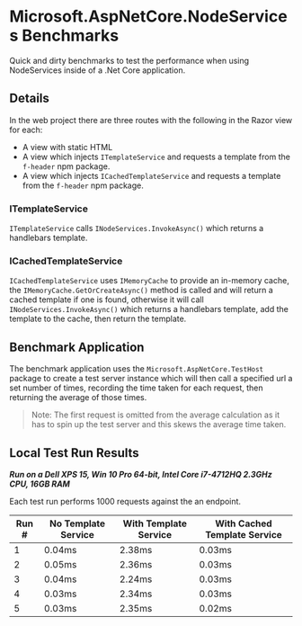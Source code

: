 # Microsoft.AspNetCore.NodeServices Benchmarks

Quick and dirty benchmarks to test the performance when using NodeServices inside of a .Net Core application.

## Details

In the web project there are three routes with the following in the Razor view for each:

- A view with static HTML
- A view which injects `ITemplateService` and requests a template from the `f-header` npm package.
- A view which injects `ICachedTemplateService` and requests a template from the `f-header` npm package.

### ITemplateService

`ITemplateService` calls `INodeServices.InvokeAsync()` which returns a handlebars template.

### ICachedTemplateService

`ICachedTemplateService` uses `IMemoryCache` to provide an in-memory cache, the `IMemoryCache.GetOrCreateAsync()` method is called and will return a cached template if one is found, otherwise it will call `INodeServices.InvokeAsync()` which returns a handlebars template, add the template to the cache, then return the template.

## Benchmark Application

The benchmark application uses the `Microsoft.AspNetCore.TestHost` package to create a test server instance which will then call a specified url a set number of times, recording the time taken for each request, then returning the average of those times.

> Note: The first request is omitted from the average calculation as it has to spin up the test server and this skews the average time taken.

## Local Test Run Results

_**Run on a Dell XPS 15, Win 10 Pro 64-bit, Intel Core i7-4712HQ 2.3GHz CPU, 16GB RAM**_

Each test run performs 1000 requests against the an endpoint.

| Run # | No Template Service | With Template Service | With Cached Template Service |
|-------|---------------------|-----------------------|------------------------------|
| 1     | 0.04ms              | 2.38ms                | 0.03ms                       |
| 2     | 0.05ms              | 2.36ms                | 0.03ms                       |
| 3     | 0.04ms              | 2.24ms                | 0.03ms                       |
| 4     | 0.03ms              | 2.34ms                | 0.03ms                       |
| 5     | 0.03ms              | 2.35ms                | 0.02ms                       |
